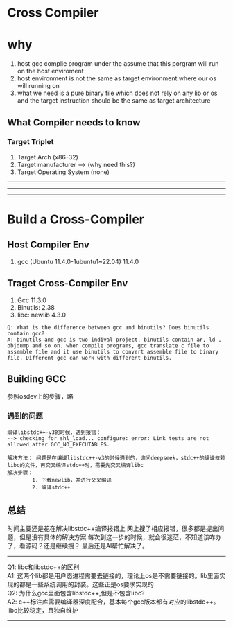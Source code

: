 # Cross Compiler
# why
1. host gcc complie program under the assume that this porgram will run on the host enviroment
2. host environment is not the same as target environment where our os will running on
3. what we need is a pure binary file which does not rely on any lib or os and the target instruction should be the same as target architecture
## What Compiler needs to know
### Target Triplet
1. Target Arch (x86-32)
2. Target manufacturer --> (why need this?)
2. Target Operating System (none)
---
---
---
# Build a Cross-Compiler
## Host Compiler Env
1. gcc (Ubuntu 11.4.0-1ubuntu1~22.04) 11.4.0
## Traget Cross-Compiler Env
1. Gcc 11.3.0
2. Binutils: 2.38
3. libc: newlib 4.3.0
```
Q: What is the difference between gcc and binutils? Does binutils contain gcc?
A: binutils and gcc is two indival project, binutils contain ar, ld , objdump and so on. when compile programs, gcc translate c file to assemble file and it use binutils to convert assemble file to binary file. Different gcc can work with different binutils.
```
## Building GCC
参照osdev上的步骤，略
### 遇到的问题
```
编译libstdc++-v3的时候，遇到报错：
--> checking for shl_load... configure: error: Link tests are not allowed after GCC_NO_EXECUTABLES.

解决方法： 问题是在编译libstdc++-v3的时候遇到的，询问deepseek，stdc++的编译依赖libc的文件，再交叉编译stdc++时，需要先交叉编译libc
解决步骤：
        1. 下载newlib，并进行交叉编译
        2. 编译stdc++
```

## 总结
时间主要还是花在解决libstdc++编译报错上
网上搜了相应报错，很多都是提出问题，但是没有具体的解决方案
每次到这一步的时候，就会很迷茫，不知道该咋办了，看源码？还是继续搜？
最后还是AI帮忙解决了。

---

Q1: libc和libstdc++的区别  
A1: 这两个lib都是用户态进程需要去链接的，理论上os是不需要链接的。lib里面实现的都是一些系统调用的封装。这些正是os要求实现的  
Q2: 为什么gcc里面包含libstdc++,但是不包含libc?  
A2: c++标注库需要编译器深度配合，基本每个gcc版本都有对应的libstdc++。 libc比较稳定，且独自维护  

---
